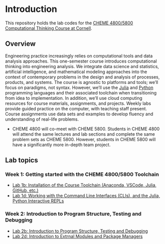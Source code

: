 # Introduction
This repository holds the lab codes for the [CHEME 4800/5800 Computational Thinking Course at Cornell](https://varnerlab.github.io/CHEME-5760-Decisions-Book/landing.html).

## Overview
Engineering practice increasingly relies on computational tools and data analysis approaches. This one-semester course introduces computational thinking into engineering analysis. We integrate data science and statistics, artificial intelligence, and mathematical modeling approaches into the context of contemporary problems in the design and analysis of processes, products, and systems. The course is agnostic to platforms and tools; we’ll focus on paradigms, not syntax. However, we’ll use the [Julia](https://julialang.org) and [Python](https://www.python.org) programming languages and their associated toolchain when transitioning from idea to implementation. In addition, we’ll use cloud computing resources for course materials, assignments, and projects. Weekly labs provide guided practice on the computer, with teaching staff present. Course assignments use data sets and examples to develop fluency and understanding of real-life problems. 

* CHEME 4800 will co-meet with CHEME 5800. Students in CHEME 4800 will attend the same lectures and lab sections and complete the same problem sets as CHEME 5800. However, students in CHEME 5800 will have a significantly more in-depth team project. 

## Lab topics
### Week 1: Getting started with the CHEME 4800/5800 Toolchain
* [Lab 1b: Installation of the Course Toolchain (Anaconda, VSCode, Julia, GitHub, etc.)](./week-1/Lab-1b/README.md)
* [Lab 1d: Working with the Command Line Interfaces (CLIs), and the Julia, Python Interactive REPLs](./week-1/Lab-1d/README.md)

### Week 2: Introduction to Program Structure, Testing and Debugging
* [Lab 2b: Introduction to Program Structure, Testing and Debugging](./week-2/Lab-2b/README.md)
* [Lab 2d: Introduction to Extrnal Modules and Package Managers](./week-2/Lab-2d/README.md)